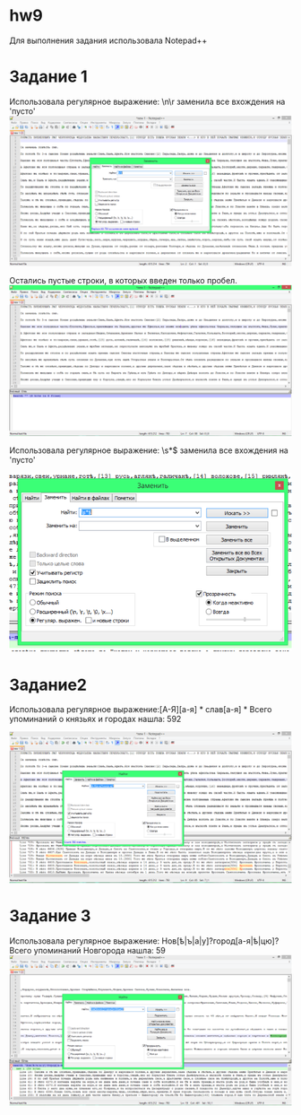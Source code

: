 # hw9

Для выполнения задания использовала Notepad++

# Задание 1
Использовала регулярное выражение: \n\r заменила все вхождения на 'пусто'
![ ](https://raw.githubusercontent.com/maryfromthestar/hw9/master/%D0%97%D0%B0%D0%B4%D0%B0%D0%BD%D0%B8%D0%B5%201.1%20%D0%B4%D0%BE%20%D0%B7%D0%B0%D0%BC%D0%B5%D0%BD%D1%8B.PNG)

Остались пустые строки, в которых введен только пробел.
![ ](https://raw.githubusercontent.com/maryfromthestar/hw9/master/%D0%97%D0%B0%D0%B4%D0%B0%D0%BD%D0%B8%D0%B5%201.2%20%D0%BF%D0%BE%D1%81%D0%BB%D0%B5%20%D0%B7%D0%B0%D0%BC%D0%B5%D0%BD%D1%8B.PNG)

Использовала регулярное выражение: \s*$ заменила все вхождения на 'пусто'

![ ](https://raw.githubusercontent.com/maryfromthestar/hw9/master/%D0%97%D0%B0%D0%B4%D0%B0%D0%BD%D0%B8%D0%B5%201.3%20%D0%BE%D1%81%D1%82%D0%B0%D0%BB%D0%B8%D1%81%D1%8C%20%D0%BF%D1%80%D0%BE%D0%B1%D0%B5%D0%BB%D1%8B.PNG)

# Задание2
Использовала регулярное выражение:[А-Я][а-я] * слав[a-я] * Всего упоминаний о князьях и городах нашла: 592

![ ](https://raw.githubusercontent.com/maryfromthestar/hw9/master/%D0%97%D0%B0%D0%B4%D0%B0%D0%BD%D0%B8%D0%B5%202.1%20%D0%B8%D1%89%D0%B5%D0%BC%20%D1%81%D0%BB%D0%B0%D0%B2.PNG)

# Задание 3
Использовала регулярное выражение: Нов[ѣ|ъ|а|у]?город[а-я|ѣ|цю]? Всего упоминаний Новгорода нашла: 59
![ ](https://raw.githubusercontent.com/maryfromthestar/hw9/master/%D0%97%D0%B0%D0%B4%D0%B0%D0%BD%D0%B8%D0%B5%203.1%20%D0%B8%D1%89%D0%B5%D0%BC%20%D0%9D%D0%BE%D0%B2%D0%B3%D0%BE%D1%80%D0%BE%D0%B4.PNG)
